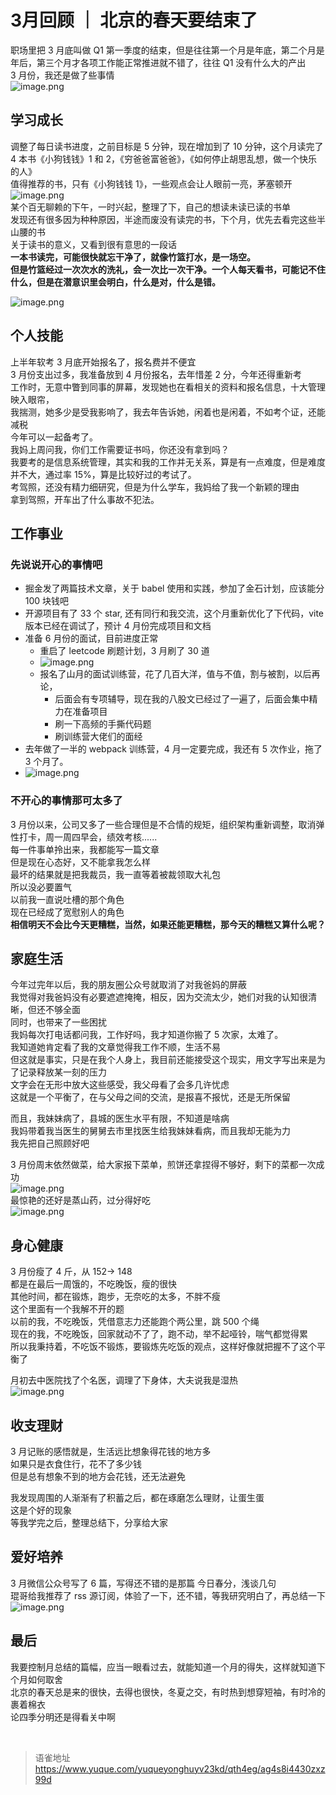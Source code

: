 # 3月回顾 ｜ 北京的春天要结束了
职场里把 3 月底叫做 Q1 第一季度的结束，但是往往第一个月是年底，第二个月是年后，第三个月才各项工作能正常推进就不错了，往往 Q1 没有什么大的产出  
3 月份，我还是做了些事情  
![image.png](https://cdn.nlark.com/yuque/0/2023/png/1572912/1680311073303-bfc459e3-45cf-4a2c-9378-5ded9ee22dc8.png#averageHue=%23daecd1&clientId=u425eb818-7efb-4&from=paste&height=567&id=u7e8a1788&name=image.png&originHeight=567&originWidth=743&originalType=binary&ratio=1&rotation=0&showTitle=false&size=85777&status=done&style=none&taskId=u8b64f41e-0e35-4f4b-b001-399b21d7964&title=&width=743)

## 学习成长

调整了每日读书进度，之前目标是 5 分钟，现在增加到了 10 分钟，这个月读完了 4 本书《小狗钱钱》1 和 2，《穷爸爸富爸爸》，《如何停止胡思乱想，做一个快乐的人》  
值得推荐的书，只有《小狗钱钱 1》，一些观点会让人眼前一亮，茅塞顿开  
![image.png](https://cdn.nlark.com/yuque/0/2023/png/1572912/1680311836366-912755c7-6fda-4f9a-b51f-fa70c4818c41.png#averageHue=%23f3ebe1&clientId=u425eb818-7efb-4&from=paste&height=583&id=ufa281a2b&name=image.png&originHeight=914&originWidth=1416&originalType=binary&ratio=1&rotation=0&showTitle=false&size=591682&status=done&style=none&taskId=u84081a2b-724a-4cdd-9e0c-5081e66ca11&title=&width=903)  
某个百无聊赖的下午，一时兴起，整理了下，自己的想读未读已读的书单  
发现还有很多因为种种原因，半途而废没有读完的书，下个月，优先去看完这些半山腰的书  
关于读书的意义，又看到很有意思的一段话  
**一本书读完，可能很快就忘干净了，就像竹篮打水，是一场空。**  
**但是竹篮经过一次次水的洗礼，会一次比一次干净。一个人每天看书，可能记不住什么，但是在潜意识里会明白，什么是对，什么是错。**

![image.png](https://cdn.nlark.com/yuque/0/2023/png/1572912/1680312044062-91f948c2-a0e5-4263-b799-4f63dd3f9d18.png#averageHue=%23fbfbfb&clientId=u8a5af1b2-295c-4&from=paste&height=871&id=u8d898bfa&name=image.png&originHeight=1172&originWidth=974&originalType=binary&ratio=1&rotation=0&showTitle=false&size=165394&status=done&style=none&taskId=u61c11f45-eacb-4c08-9143-3f80341a83a&title=&width=724)

## 个人技能

上半年软考 3 月底开始报名了，报名费并不便宜  
3 月份支出过多，我准备放到 4 月份报名，去年惜差 2 分，今年还得重新考  
工作时，无意中瞥到同事的屏幕，发现她也在看相关的资料和报名信息，十大管理映入眼帘，  
我揣测，她多少是受我影响了，我去年告诉她，闲着也是闲着，不如考个证，还能减税  
今年可以一起备考了。  
我妈上周问我，你们工作需要证书吗，你还没有拿到吗？  
我要考的是信息系统管理，其实和我的工作并无关系，算是有一点难度，但是难度并不大，通过率 15%，算是比较好过的考试了。  
考驾照，还没有精力细研究，但是为什么学车，我妈给了我一个新颖的理由  
拿到驾照，开车出了什么事故不犯法。

## 工作事业

### 先说说开心的事情吧

- 掘金发了两篇技术文章，关于 babel 使用和实践，参加了金石计划，应该能分 100 块钱吧
- 开源项目有了 33 个 star, 还有同行和我交流，这个月重新优化了下代码，vite 版本已经在调试了，预计 4 月份完成项目和文档
- 准备 6 月份的面试，目前进度正常
  - 重启了 leetcode 刷题计划，3 月刷了 30 道
  - ![image.png](https://cdn.nlark.com/yuque/0/2023/png/1572912/1680313468033-58deeabf-4a09-448a-8e9e-c2e0a225621d.png#averageHue=%23f7f7f7&clientId=u9d66993f-f124-4&from=paste&height=620&id=u0543240f&name=image.png&originHeight=818&originWidth=882&originalType=binary&ratio=1&rotation=0&showTitle=false&size=163365&status=done&style=none&taskId=u513e1562-c63d-4eee-b875-88b5081b7a9&title=&width=668)
  - 报名了山月的面试训练营，花了几百大洋，值与不值，割与被割，以后再论，
    - 后面会有专项辅导，现在我的八股文已经过了一遍了，后面会集中精力在准备项目
    - 刷一下高频的手撕代码题
    - 刷训练营大佬们的面经
- 去年做了一半的 webpack 训练营，4 月一定要完成，我还有 5 次作业，拖了 3 个月了。
- ![image.png](https://cdn.nlark.com/yuque/0/2023/png/1572912/1680313839807-82566bf9-e91d-4ad6-b19a-53dd2dcfb50f.png#averageHue=%235e605f&clientId=u9d66993f-f124-4&from=paste&height=750&id=u5e2cac9a&name=image.png&originHeight=750&originWidth=581&originalType=binary&ratio=1&rotation=0&showTitle=false&size=81818&status=done&style=none&taskId=u37a7faec-2fff-4484-b941-10daea1dfcf&title=&width=581)

### 不开心的事情那可太多了

3 月份以来，公司又多了一些合理但是不合情的规矩，组织架构重新调整，取消弹性打卡，周一周四早会，绩效考核......  
每一件事单拎出来，我都能写一篇文章  
但是现在心态好，又不能拿我怎么样  
最坏的结果就是把我裁员，我一直等着被裁领取大礼包  
所以没必要置气  
以前我一直说吐槽的那个角色  
现在已经成了宽慰别人的角色  
**相信明天不会比今天更糟糕，当然，如果还能更糟糕，那今天的糟糕又算什么呢？**

## 家庭生活

今年过完年以后，我的朋友圈公众号就取消了对我爸妈的屏蔽  
我觉得对我爸妈没有必要遮遮掩掩，相反，因为交流太少，她们对我的认知很清晰，但还不够全面  
同时，也带来了一些困扰  
我妈每次打电话都问我，工作好吗，我才知道你搬了 5 次家，太难了。  
我知道她肯定看了我的文章觉得我工作不顺，生活不易  
但这就是事实，只是在我个人身上，我目前还能接受这个现实，用文字写出来是为了记录释放某一刻的压力  
文字会在无形中放大这些感受，我父母看了会多几许忧虑  
这就是一个平衡了，在与父母之间的交流，是报喜不报忧，还是无所保留

而且，我妹妹病了，县城的医生水平有限，不知道是啥病  
我妈带着我当医生的舅舅去市里找医生给我妹妹看病，而且我却无能为力  
我先把自己照顾好吧

3 月份周末依然做菜，给大家报下菜单，煎饼还拿捏得不够好，剩下的菜都一次成功  
![image.png](https://cdn.nlark.com/yuque/0/2023/png/1572912/1680315260671-ab3ebb17-873f-47f6-9ec0-2edd580a4d1d.png#averageHue=%23fafafa&clientId=u573767ae-24f8-4&from=paste&height=295&id=u0afbaabb&name=image.png&originHeight=295&originWidth=432&originalType=binary&ratio=1&rotation=0&showTitle=false&size=23736&status=done&style=none&taskId=u38f19382-ebd8-4e04-ae77-bee57105ce6&title=&width=432)  
最惊艳的还好是蒸山药，过分得好吃  
![image.png](https://cdn.nlark.com/yuque/0/2023/png/1572912/1680315373557-065bdd1f-b829-486a-81f9-e67857d71157.png#averageHue=%23b1b9b1&clientId=u573767ae-24f8-4&from=paste&height=622&id=yRzRy&name=image.png&originHeight=2276&originWidth=1280&originalType=binary&ratio=1&rotation=0&showTitle=false&size=232891&status=done&style=none&taskId=u4d1d67ea-6d6e-4b8a-9754-f493547b487&title=&width=350)

## 身心健康

3 月份瘦了 4 斤，从 152-> 148  
都是在最后一周饿的，不吃晚饭，瘦的很快  
其他时间，都在锻炼，跑步，无奈吃的太多，不胖不瘦  
这个里面有一个我解不开的题  
以前的我，不吃晚饭，凭借意志力还能跑个两公里，跳 500 个绳  
现在的我，不吃晚饭，回家就动不了了，跑不动，举不起哑铃，喘气都觉得累  
所以我秉持着，不吃饭不锻炼，要锻炼先吃饭的观点，这样好像就把握不了这个平衡了

月初去中医院找了个名医，调理了下身体，大夫说我是湿热  
![image.png](https://cdn.nlark.com/yuque/0/2023/png/1572912/1680316373244-090aac21-8964-445c-98c2-789559bed8f4.png#averageHue=%23bce9be&clientId=u8f10ddd3-3ff4-4&from=paste&height=768&id=ub023d53d&name=image.png&originHeight=768&originWidth=1287&originalType=binary&ratio=1&rotation=0&showTitle=false&size=206829&status=done&style=none&taskId=ue6c81f53-df31-4cae-9305-01b624f2295&title=&width=1287)

## 收支理财

3 月记账的感悟就是，生活远比想象得花钱的地方多  
如果只是衣食住行，花不了多少钱  
但是总有想象不到的地方会花钱，还无法避免

我发现周围的人渐渐有了积蓄之后，都在琢磨怎么理财，让蛋生蛋  
这是个好的现象  
等我学完之后，整理总结下，分享给大家

## 爱好培养

3 月微信公众号写了 6 篇，写得还不错的是那篇 今日春分，浅谈几句  
琨哥给我推荐了 rss 源订阅，体验了一下，还不错，等我研究明白了，再总结一下  
![image.png](https://cdn.nlark.com/yuque/0/2023/png/1572912/1680317312490-69eac1d5-e9d9-4c58-b445-33366d6f5b11.png#averageHue=%234c4433&clientId=uba3c81d1-4b59-4&from=paste&height=861&id=u9d339c19&name=image.png&originHeight=861&originWidth=1684&originalType=binary&ratio=1&rotation=0&showTitle=false&size=266812&status=done&style=none&taskId=ub664e384-f8e6-43ba-b099-3d9f6f0230f&title=&width=1684)

## 最后

我要控制月总结的篇幅，应当一眼看过去，就能知道一个月的得失，这样就知道下个月如何取舍  
北京的春天总是来的很快，去得也很快，冬夏之交，有时热到想穿短袖，有时冷的裹着棉衣  
论四季分明还是得看关中啊

<br>
  
> 语雀地址 https://www.yuque.com/yuqueyonghuyv23kd/qth4eg/ag4s8i4430zxz99d